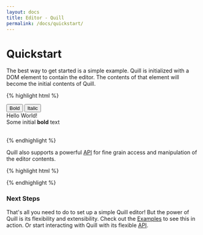 ```yaml
---
layout: docs
title: Editor - Quill
permalink: /docs/quickstart/
---
```


# Quickstart

The best way to get started is a simple example. Quill is initialized with a DOM element to contain the editor. The contents of that element will become the initial contents of Quill.

{% highlight html %}
<!-- Create the toolbar container -->
<div id="toolbar">
  <button class="ql-bold">Bold</button>
  <button class="ql-italic">Italic</button>
</div>

<!-- Create the editor container -->
<div id="editor">
  <div>Hello World!</div>
  <div>Some initial <b>bold</b> text</div>
  <div><br></div>
</div>

<!-- Include the Quill library -->
<script src="http://quilljs.com/js/quill.js"></script>

<!-- Initialize Quill editor -->
<script>
  var quill = new Quill('#editor');
  quill.addModule('toolbar', { container: '#toolbar' });
</script>
{% endhighlight %}

Quill also supports a powerful [API](/docs/editor/api/) for fine grain access and manipulation of the editor contents.

{% highlight html %}
<script>
  quill.on('text-change', function(delta, source) {
    console.log('Editor contents have changed', delta);
  });

  quill.insertText(11, ' Bilbo');
  console.log(quill.getText());   // Should output "Hello World Bilbo!\nSome initial bold text";
</script>
{% endhighlight %}

### Next Steps ###

That's all you need to do to set up a simple Quill editor! But the power of Quill is its flexibility and extensibility. Check out the [Examples](/examples/) to see this in action. Or start interacting with Quill with its flexible [API](/docs/editor/api/).
